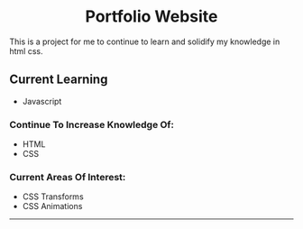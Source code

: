 <h1 align="center">Portfolio Website</h1>
<p>This is a project for me to continue to learn and solidify my knowledge in html css.</p>


## Current Learning

- Javascript

### Continue To Increase Knowledge Of:

- HTML
- CSS

### Current Areas Of Interest:

- CSS Transforms
- CSS Animations

---

### 
